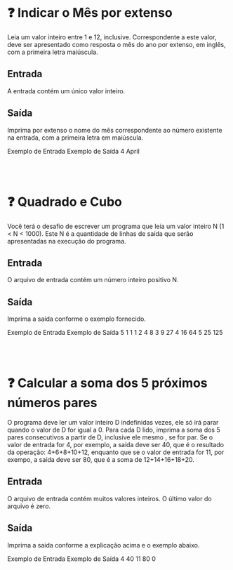 # :question: Indicar o Mês por extenso
Leia um valor inteiro entre 1 e 12, inclusive. Correspondente a este valor, deve ser apresentado como resposta o mês do ano por extenso, em inglês, com a primeira letra maiúscula.

## Entrada
A entrada contém um único valor inteiro.

## Saída
Imprima por extenso o nome do mês correspondente ao número existente na entrada, com a primeira letra em maiúscula.

Exemplo de Entrada	Exemplo de Saída
4                   April

<br><br>

# :question: Quadrado e Cubo
Você terá o desafio de escrever um programa que leia um valor inteiro N (1 < N < 1000). Este N é a quantidade de linhas de saída que serão apresentadas na execução do programa.

## Entrada
O arquivo de entrada contém um número inteiro positivo N.

## Saída
Imprima a saída conforme o exemplo fornecido.

Exemplo de Entrada	Exemplo de Saída
5                   1 1 1
                    2 4 8
                    3 9 27
                    4 16 64
                    5 25 125

<br><br>

# :question: Calcular a soma dos 5 próximos números pares
O programa deve ler um valor inteiro D indefinidas vezes, ele só irá parar quando o valor de D for igual a 0. Para cada D lido, imprima a soma dos 5 pares consecutivos a partir de D, inclusive ele mesmo , se for par. Se o valor de entrada for 4, por exemplo, a saída deve ser 40, que é o resultado da operação: 4+6+8+10+12, enquanto que se o valor de entrada for 11, por exempo, a saída deve ser 80, que é a soma de 12+14+16+18+20.

## Entrada
O arquivo de entrada contém muitos valores inteiros. O último valor do arquivo é zero.

## Saída
Imprima a saida conforme a explicação acima e o exemplo abaixo.

Exemplo de Entrada	Exemplo de Saída
4                   40
11                  80
0

<br><br>

